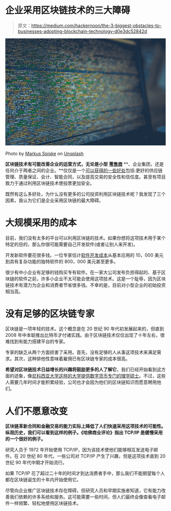 # 企业采用区块链技术的三大障碍

> 原文：<https://medium.com/hackernoon/the-3-biggest-obstacles-to-businesses-adopting-blockchain-technology-d0e3dc52842d>

![](img/4bf148b5f6f8ae97480eaf76525280c5.png)

Photo by [Markus Spiske](https://unsplash.com/@markusspiske?utm_source=medium&utm_medium=referral) on [Unsplash](https://unsplash.com?utm_source=medium&utm_medium=referral)

**区块链技术有可能改善企业的运营方式，无论是小型** [**零售商**](https://blog.goodaudience.com/how-blockchain-and-cryptocurrencies-could-greatly-impact-retailers-182c95c72f31) **、企业集团，还是任何介于两者之间的企业。**仅仅是一个[可以获得的一些好处](https://www.entrepreneur.com/article/306420)包括:更好的供应链管理、质量保证、会计、智能合同，以及提高交易的安全性和信任度。甚至有项目致力于通过利用区块链技术使投票更加安全。

既然有这么多好处，为什么没有更多的公司投资利用区块链技术呢？我发现了三个因素，我认为它们是企业采用区块链的最大障碍。

# 大规模采用的成本

目前，我们没有太多的平台可以利用区块链的技术。如果你想将这项技术用于某个特定的目的，那么你很可能需要自己开发软件(或者让别人来开发)。

开发新软件要花很多钱。一位专家估计[软件开发成本](https://www.linkedin.com/pulse/how-much-does-cost-build-software-application-dr-john-flackett)从基本应用的 10，000 美元到具有复杂功能的独特软件的 800，000 美元甚至更多。

很少有中小企业有足够的钱购买专有软件。在一家大公司发布负担得起的、基于区块链的软件之前，许多小企业不太可能会使用这项技术。这是一个耻辱，因为区块链技术有潜力为企业和消费者节省很多钱。不幸的是，目前对小型企业的初始投资相当高。

# 没有足够的区块链专家

区块链是一项年轻的技术。这个概念是在 20 世纪 90 年代初发展起来的，但直到 2008 年中本聪推出比特币才付诸实践。由于区块链技术仅仅出现了十年左右，很难找到有能力搭建平台的专家。

专家的缺乏从两个方面损害了采用。首先，没有足够的人从事这项技术来满足需求。其次，这种排他性意味着雇佣已有区块链专家的成本很高。

**希望对区块链技术日益增长的兴趣将鼓励更多的人了解它**，我们已经开始看到这方面的迹象，像[尼科西亚大学这样的大学提供数字货币专门的理学硕士](https://digitalcurrency.unic.ac.cy/)。不过，这些人需要几年时间才能积累经验，公司也才会因为他们的区块链知识而愿意聘用他们。

# 人们不愿意改变

**区块链革新合同和金融交易的能力实际上降低了人们快速采用这项技术的可能性。纵观历史，我们可以看到这样的例子。《哈佛商业评论》指出 TCP/IP 是缓慢采用的一个很好的例子。**

研究人员于 1972 年开始使用 TCP/IP，因为该技术使他们能够相互发送电子邮件。在 20 世纪 80 年代，一些公司对 TCP/IP 产生了兴趣，但是这项技术直到 20 世纪 90 年代中期才开始流行。

如果 TCP/IP 花了超过二十年的时间才到达消费者手中，那么我们不能期望每个人都在区块链诞生的十年内开始使用它。

尽管向企业推广区块链技术存在障碍，但研究人员和早期实施者知道，它有能力改善我们依赖的许多系统和服务。这可能需要一些时间，但人们最终会像查看电子邮件一样频繁、轻松地使用区块链技术。